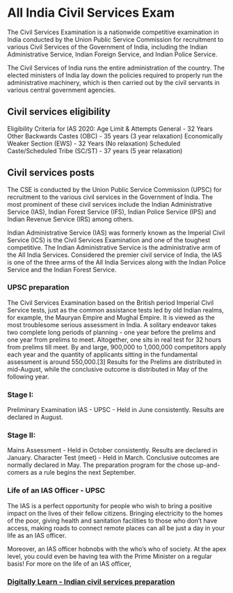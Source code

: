 # All India Civil Services Exam
The Civil Services Examination is a nationwide competitive examination in India conducted by the Union Public Service Commission for recruitment to various Civil Services of the Government of India, including the Indian Administrative Service, Indian Foreign Service, and Indian Police Service. 

The Civil Services of India runs the entire administration of the country. The elected ministers of India lay down the policies required to properly run the administrative machinery, which is then carried out by the civil servants in various central government agencies.

## Civil services eligibility
Eligibility Criteria for IAS 2020: Age Limit & Attempts
General	- 32 Years
Other Backwards Castes (OBC) - 35 years (3 year relaxation)
Economically Weaker Section (EWS) -	32 Years (No relaxation)
Scheduled Caste/Scheduled Tribe (SC/ST)	- 37 years (5 year relaxation)

## Civil services posts
The CSE is conducted by the Union Public Service Commission (UPSC) for recruitment to the various civil services in the Government of India. The most prominent of these civil services include the Indian Administrative Service (IAS), Indian Forest Service (IFS), Indian Police Service (IPS) and Indian Revenue Service (IRS) among others.

Indian Administrative Service (IAS) was formerly known as the Imperial Civil Service (ICS) is the Civil Services Examination and one of the toughest competitive. The Indian Administrative Service is the administrative arm of the All India Services. Considered the premier civil service of India, the IAS is one of the three arms of the All India Services along with the Indian Police Service and the Indian Forest Service. 

### UPSC preparation 
The Civil Services Examination based on the British period Imperial Civil Service tests, just as the common assistance tests led by old Indian realms, for example, the Mauryan Empire and Mughal Empire. It is viewed as the most troublesome serious assessment in India. A solitary endeavor takes two complete long periods of planning - one year before the prelims and one year from prelims to meet. Altogether, one sits in real test for 32 hours from prelims till meet. By and large, 900,000 to 1,000,000 competitors apply each year and the quantity of applicants sitting in the fundamental assessment is around 550,000.[3] Results for the Prelims are distributed in mid-August, while the conclusive outcome is distributed in May of the following year. 

### Stage I: 
Preliminary Examination IAS - UPSC - Held in June consistently. Results are declared in August. 

### Stage II: 
Mains  Assessment - Held in October consistently. Results are declared in January. 
Character Test (meet) - Held in March. Conclusive outcomes are normally declared in May. 
The preparation program for the chose up-and-comers as a rule begins the next September.

### Life of an IAS Officer - UPSC
The IAS is a perfect opportunity for people who wish to bring a positive impact on the lives of their fellow citizens. Bringing electricity to the homes of the poor, giving health and sanitation facilities to those who don’t have access, making roads to connect remote places can all be just a day in your life as an IAS officer.

Moreover, an IAS officer hobnobs with the who’s who of society. At the apex level, you could even be having tea with the Prime Minister on a regular basis! For more on the life of an IAS officer, 

### [Digitally Learn - Indian civil services preparation](https://digitallylearn.com) 

